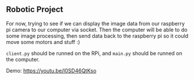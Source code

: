 ## Robotic Project

For now, trying to see if we can display the image data from our raspberry pi camera to our computer via socket. Then the computer will be able to do some image processing, then send data back to the raspberry pi so it could move some motors and stuff :)

`client.py` should be runned on the RPi, and `main.py` should be runned on the computer.

Demo: https://youtu.be/l0SD46QtKso
